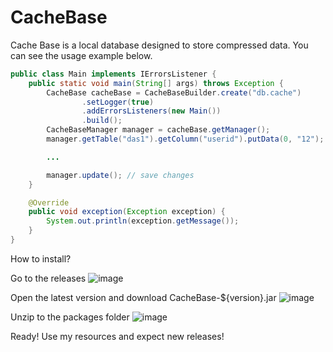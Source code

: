 # CacheBase
Cache Base is a local database designed to store compressed data. You can see the usage example below.
```java
public class Main implements IErrorsListener {
    public static void main(String[] args) throws Exception {
        CacheBase cacheBase = CacheBaseBuilder.create("db.cache")
                .setLogger(true)
                .addErrorsListeners(new Main())
                .build();
        CacheBaseManager manager = cacheBase.getManager();
        manager.getTable("das1").getColumn("userid").putData(0, "12");

        ...

        manager.update(); // save changes
    }

    @Override
    public void exception(Exception exception) {
        System.out.println(exception.getMessage());
    }
}
```

How to install?

Go to the releases
![image](https://github.com/user-attachments/assets/e629a679-03cd-48d7-8818-84fa530c27b7)

Open the latest version and download CacheBase-${version}.jar
![image](https://github.com/user-attachments/assets/dee69c10-f611-44d6-b472-5b13b5ef1843)

Unzip to the packages folder
![image](https://github.com/user-attachments/assets/b948b24c-1623-4d7d-8527-8ccd9a4d5cee)

Ready! Use my resources and expect new releases!


